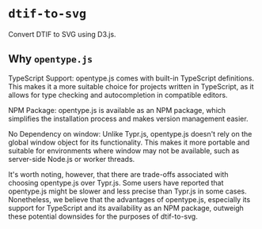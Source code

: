 # `dtif-to-svg`
Convert DTIF to SVG using D3.js.

## Why `opentype.js`

TypeScript Support: opentype.js comes with built-in TypeScript definitions. This makes it a more suitable choice for projects written in TypeScript, as it allows for type checking and autocompletion in compatible editors.

NPM Package: opentype.js is available as an NPM package, which simplifies the installation process and makes version management easier.

No Dependency on window: Unlike Typr.js, opentype.js doesn't rely on the global window object for its functionality. This makes it more portable and suitable for environments where window may not be available, such as server-side Node.js or worker threads.

It's worth noting, however, that there are trade-offs associated with choosing opentype.js over Typr.js. Some users have reported that opentype.js might be slower and less precise than Typr.js in some cases. Nonetheless, we believe that the advantages of opentype.js, especially its support for TypeScript and its availability as an NPM package, outweigh these potential downsides for the purposes of dtif-to-svg.

